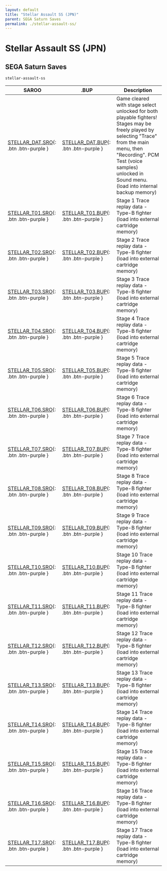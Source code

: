 ```yaml
---
layout: default
title: "Stellar Assault SS (JPN)"
parent: SEGA Saturn Saves
permalink: ./stellar-assault-ss/
---
```

# Stellar Assault SS (JPN)

## SEGA Saturn Saves

`stellar-assault-ss`

| SAROO | .BUP | Description |
|------|----------|-------------|
| [STELLAR_DAT.SRO](STELLAR_DAT.SRO){: .btn .btn-purple } | [STELLAR_DAT.BUP](STELLAR_DAT.BUP){: .btn .btn-purple } | Game cleared with stage select unlocked for both playable fighters! Stages may be freely played by selecting "Trace" from the main menu, then "Recording". PCM Test (voice samples) unlocked in Sound menu. (load into internal backup memory) |
| [STELLAR_T01.SRO](STELLAR_T01.SRO){: .btn .btn-purple } | [STELLAR_T01.BUP](STELLAR_T01.BUP){: .btn .btn-purple } | Stage 1 Trace replay data - Type-B fighter (load into external cartridge memory) |
| [STELLAR_T02.SRO](STELLAR_T02.SRO){: .btn .btn-purple } | [STELLAR_T02.BUP](STELLAR_T02.BUP){: .btn .btn-purple } | Stage 2 Trace replay data - Type-B fighter (load into external cartridge memory) |
| [STELLAR_T03.SRO](STELLAR_T03.SRO){: .btn .btn-purple } | [STELLAR_T03.BUP](STELLAR_T03.BUP){: .btn .btn-purple } | Stage 3 Trace replay data - Type-B fighter (load into external cartridge memory) |
| [STELLAR_T04.SRO](STELLAR_T04.SRO){: .btn .btn-purple } | [STELLAR_T04.BUP](STELLAR_T04.BUP){: .btn .btn-purple } | Stage 4 Trace replay data - Type-B fighter (load into external cartridge memory) |
| [STELLAR_T05.SRO](STELLAR_T05.SRO){: .btn .btn-purple } | [STELLAR_T05.BUP](STELLAR_T05.BUP){: .btn .btn-purple } | Stage 5 Trace replay data - Type-B fighter (load into external cartridge memory) |
| [STELLAR_T06.SRO](STELLAR_T06.SRO){: .btn .btn-purple } | [STELLAR_T06.BUP](STELLAR_T06.BUP){: .btn .btn-purple } | Stage 6 Trace replay data - Type-B fighter (load into external cartridge memory) |
| [STELLAR_T07.SRO](STELLAR_T07.SRO){: .btn .btn-purple } | [STELLAR_T07.BUP](STELLAR_T07.BUP){: .btn .btn-purple } | Stage 7 Trace replay data - Type-B fighter (load into external cartridge memory) |
| [STELLAR_T08.SRO](STELLAR_T08.SRO){: .btn .btn-purple } | [STELLAR_T08.BUP](STELLAR_T08.BUP){: .btn .btn-purple } | Stage 8 Trace replay data - Type-B fighter (load into external cartridge memory) |
| [STELLAR_T09.SRO](STELLAR_T09.SRO){: .btn .btn-purple } | [STELLAR_T09.BUP](STELLAR_T09.BUP){: .btn .btn-purple } | Stage 9 Trace replay data - Type-B fighter (load into external cartridge memory) |
| [STELLAR_T10.SRO](STELLAR_T10.SRO){: .btn .btn-purple } | [STELLAR_T10.BUP](STELLAR_T10.BUP){: .btn .btn-purple } | Stage 10 Trace replay data - Type-B fighter (load into external cartridge memory) |
| [STELLAR_T11.SRO](STELLAR_T11.SRO){: .btn .btn-purple } | [STELLAR_T11.BUP](STELLAR_T11.BUP){: .btn .btn-purple } | Stage 11 Trace replay data - Type-B fighter (load into external cartridge memory) |
| [STELLAR_T12.SRO](STELLAR_T12.SRO){: .btn .btn-purple } | [STELLAR_T12.BUP](STELLAR_T12.BUP){: .btn .btn-purple } | Stage 12 Trace replay data - Type-B fighter (load into external cartridge memory) |
| [STELLAR_T13.SRO](STELLAR_T13.SRO){: .btn .btn-purple } | [STELLAR_T13.BUP](STELLAR_T13.BUP){: .btn .btn-purple } | Stage 13 Trace replay data - Type-B fighter (load into external cartridge memory) |
| [STELLAR_T14.SRO](STELLAR_T14.SRO){: .btn .btn-purple } | [STELLAR_T14.BUP](STELLAR_T14.BUP){: .btn .btn-purple } | Stage 14 Trace replay data - Type-B fighter (load into external cartridge memory) |
| [STELLAR_T15.SRO](STELLAR_T15.SRO){: .btn .btn-purple } | [STELLAR_T15.BUP](STELLAR_T15.BUP){: .btn .btn-purple } | Stage 15 Trace replay data - Type-B fighter (load into external cartridge memory) |
| [STELLAR_T16.SRO](STELLAR_T16.SRO){: .btn .btn-purple } | [STELLAR_T16.BUP](STELLAR_T16.BUP){: .btn .btn-purple } | Stage 16 Trace replay data - Type-B fighter (load into external cartridge memory) |
| [STELLAR_T17.SRO](STELLAR_T17.SRO){: .btn .btn-purple } | [STELLAR_T17.BUP](STELLAR_T17.BUP){: .btn .btn-purple } | Stage 17 Trace replay data - Type-B fighter (load into external cartridge memory) |

